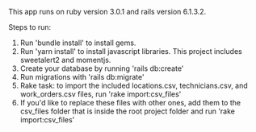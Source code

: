 
This app runs on ruby version 3.0.1 and rails version 6.1.3.2.

Steps to run:

1. Run 'bundle install' to install gems.
2. Run 'yarn install' to install javascript libraries.  This project includes sweetalert2 and momentjs. 
3. Create your database by running 'rails db:create'
4. Run migrations with 'rails db:migrate'
5. Rake task: to import the included locations.csv, technicians.csv, and work_orders.csv files, run 'rake import:csv_files'
6. If you'd like to replace these files with other ones, add them to the csv_files folder that is inside the root project folder and run 'rake import:csv_files'

